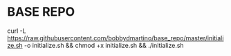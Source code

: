 # BASE REPO

curl -L https://raw.githubusercontent.com/bobbydmartino/base_repo/master/initialize.sh -o initialize.sh && chmod +x initialize.sh && ./initialize.sh

